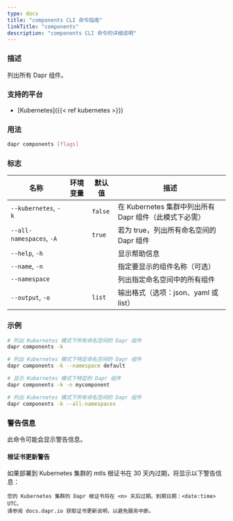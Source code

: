 ```yaml
---
type: docs
title: "components CLI 命令指南"
linkTitle: "components"
description: "components CLI 命令的详细说明"
---
```


### 描述

列出所有 Dapr 组件。

### 支持的平台

- [Kubernetes]({{< ref kubernetes >}})

### 用法

```bash
dapr components [flags]
```

### 标志

| 名称 | 环境变量 | 默认值 | 描述
| --- | --- | --- | --- |
| `--kubernetes`, `-k` | | `false` | 在 Kubernetes 集群中列出所有 Dapr 组件（此模式下必需） |
| `--all-namespaces`, `-A` | | `true` | 若为 true，列出所有命名空间的 Dapr 组件 |
| `--help`, `-h` | | | 显示帮助信息 |
| `--name`, `-n` | |  | 指定要显示的组件名称（可选） |
| `--namespace` | | | 列出指定命名空间中的所有组件 |
| `--output`, `-o` | | `list` | 输出格式（选项：json、yaml 或 list） |

### 示例

```bash
# 列出 Kubernetes 模式下所有命名空间的 Dapr 组件
dapr components -k

# 列出 Kubernetes 模式下特定命名空间的 Dapr 组件
dapr components -k --namespace default

# 显示 Kubernetes 模式下特定的 Dapr 组件
dapr components -k -n mycomponent

# 列出 Kubernetes 模式下所有命名空间的 Dapr 组件
dapr components -k --all-namespaces
```

### 警告信息
此命令可能会显示警告信息。

#### 根证书更新警告
如果部署到 Kubernetes 集群的 mtls 根证书在 30 天内过期，将显示以下警告信息：

```
您的 Kubernetes 集群的 Dapr 根证书将在 <n> 天后过期。到期日期：<date:time> UTC。
请参阅 docs.dapr.io 获取证书更新说明，以避免服务中断。
```